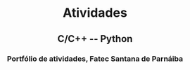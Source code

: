 <h1 align="center">Atividades</h1>

<h2 align="center">C/C++ -- Python</h2>

<h3 align="center">Portfólio de atividades, Fatec Santana de Parnáiba</h3>

